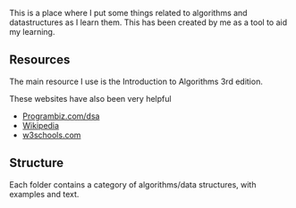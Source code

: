 This is a place where I put some things related to algorithms and datastructures as I learn them. This has been created by me as a tool to aid my learning. 

## Resources
The main resource I use is the Introduction to Algorithms 3rd edition.

These websites have also been very helpful

* [Programbiz.com/dsa](https://www.programiz.com/dsa)
* [Wikipedia](https://en.wikipedia.org/wiki/Algorithm)
* [w3schools.com](https://www.w3schools.com/)

## Structure
Each folder contains a category of algorithms/data structures, with examples and text.

